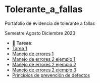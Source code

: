 # Tolerante_a_fallas
Portafolio de evidencia de tolerante a fallas

Semestre Agosto Diciembre 2023

- :file_folder: __Tareas__:
- [Tarea 1](Conceptos_básicos.pdf)
- [Manejo de errores 1](Manejo_de_errores_Par1.pdf)
- [Manejo de errores 2 ejemplo 1](access_to_db.py)
- [Manejo de errores 2 ejemplo 2](consult_API.py)
- [Manejo de errores 2 ejemplo 3](read_files.cpp)
- [Principios de prevención de defectos](Principio_de_prevencion_de_defectos.pdf)
